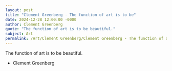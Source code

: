 ```yaml
---
layout: post
title: "Clement Greenberg - The function of art is to be"
date: 2024-12-28 12:00:00 -0000
author: Clement Greenberg
quote: "The function of art is to be beautiful."
subject: Art
permalink: /Art/Clement Greenberg/Clement Greenberg - The function of art is to be
---
```


The function of art is to be beautiful.

- Clement Greenberg
